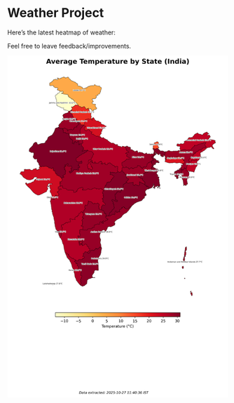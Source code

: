 # Weather Project

Here’s the latest heatmap of weather:

Feel free to leave feedback/improvements.

![India Heatmap](docs/assets/india_heatmap.png?v=FF0CDE)
